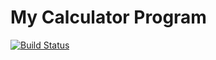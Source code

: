 # My Calculator Program
[![Build Status](https://app.travis-ci.com/sma8/FirstPythonProjectIS218.svg?branch=main)](https://app.travis-ci.com/sma8/FirstPythonProjectIS218)